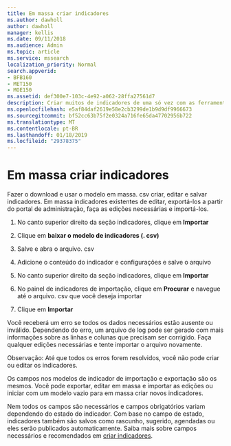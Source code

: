 ```yaml
---
title: Em massa criar indicadores
ms.author: dawholl
author: dawholl
manager: kellis
ms.date: 09/11/2018
ms.audience: Admin
ms.topic: article
ms.service: mssearch
localization_priority: Normal
search.appverid:
- BFB160
- MET150
- MOE150
ms.assetid: def300e7-103c-4e92-a062-28ffa27561d7
description: Criar muitos de indicadores de uma só vez com as ferramentas de importação para o portal de administração de pesquisa da Microsoft
ms.openlocfilehash: e5af84daf2619e58e2cb3299de1b9d9df9966673
ms.sourcegitcommit: bf52cc63b75f2e0324a716fe65da47702956b722
ms.translationtype: MT
ms.contentlocale: pt-BR
ms.lasthandoff: 01/18/2019
ms.locfileid: "29378375"
---
```

# <a name="bulk-create-bookmarks"></a>Em massa criar indicadores

Fazer o download e usar o modelo em massa. csv criar, editar e salvar indicadores. Em massa indicadores existentes de editar, exportá-los a partir do portal de administração, faça as edições necessárias e importá-los.
  
1. No canto superior direito da seção indicadores, clique em **Importar**
    
2. Clique em **baixar o modelo de indicadores (. csv)**
    
3. Salve e abra o arquivo. csv
    
4. Adicione o conteúdo do indicador e configurações e salve o arquivo
    
5. No canto superior direito da seção indicadores, clique em **Importar**
    
6. No painel de indicadores de importação, clique em **Procurar** e navegue até o arquivo. csv que você deseja importar 
    
7. Clique em **Importar**
    
Você receberá um erro se todos os dados necessários estão ausente ou inválido. Dependendo do erro, um arquivo de log pode ser gerado com mais informações sobre as linhas e colunas que precisam ser corrigido. Faça qualquer edições necessárias e tente importar o arquivo novamente.
  
Observação: Até que todos os erros forem resolvidos, você não pode criar ou editar os indicadores.
  
Os campos nos modelos de indicador de importação e exportação são os mesmos. Você pode exportar, editar em massa e importar as edições ou iniciar com um modelo vazio para em massa criar novos indicadores.
  
Nem todos os campos são necessários e campos obrigatórios variam dependendo do estado do indicador. Com base no campo de estado, indicadores também são salvos como rascunho, sugerido, agendadas ou eles serão publicados automaticamente. Saiba mais sobre campos necessários e recomendados em [criar indicadores](create-bookmarks.md).

  

